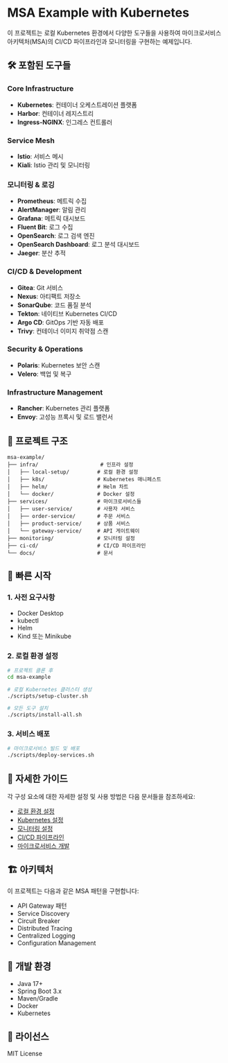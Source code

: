 # MSA Example with Kubernetes

이 프로젝트는 로컬 Kubernetes 환경에서 다양한 도구들을 사용하여 마이크로서비스 아키텍처(MSA)의 CI/CD 파이프라인과 모니터링을 구현하는 예제입니다.

## 🛠 포함된 도구들

### Core Infrastructure

- **Kubernetes**: 컨테이너 오케스트레이션 플랫폼
- **Harbor**: 컨테이너 레지스트리
- **Ingress-NGINX**: 인그레스 컨트롤러

### Service Mesh

- **Istio**: 서비스 메시
- **Kiali**: Istio 관리 및 모니터링

### 모니터링 & 로깅

- **Prometheus**: 메트릭 수집
- **AlertManager**: 알림 관리
- **Grafana**: 메트릭 대시보드
- **Fluent Bit**: 로그 수집
- **OpenSearch**: 로그 검색 엔진
- **OpenSearch Dashboard**: 로그 분석 대시보드
- **Jaeger**: 분산 추적

### CI/CD & Development

- **Gitea**: Git 서비스
- **Nexus**: 아티팩트 저장소
- **SonarQube**: 코드 품질 분석
- **Tekton**: 네이티브 Kubernetes CI/CD
- **Argo CD**: GitOps 기반 자동 배포
- **Trivy**: 컨테이너 이미지 취약점 스캔

### Security & Operations

- **Polaris**: Kubernetes 보안 스캔
- **Velero**: 백업 및 복구

### Infrastructure Management

- **Rancher**: Kubernetes 관리 플랫폼
- **Envoy**: 고성능 프록시 및 로드 밸런서

## 📁 프로젝트 구조

```
msa-example/
├── infra/                    # 인프라 설정
│   ├── local-setup/         # 로컬 환경 설정
│   ├── k8s/                 # Kubernetes 매니페스트
│   ├── helm/                # Helm 차트
│   └── docker/              # Docker 설정
├── services/                # 마이크로서비스들
│   ├── user-service/        # 사용자 서비스
│   ├── order-service/       # 주문 서비스
│   ├── product-service/     # 상품 서비스
│   └── gateway-service/     # API 게이트웨이
├── monitoring/              # 모니터링 설정
├── ci-cd/                   # CI/CD 파이프라인
└── docs/                    # 문서

```

## 🚀 빠른 시작

### 1. 사전 요구사항

- Docker Desktop
- kubectl
- Helm
- Kind 또는 Minikube

### 2. 로컬 환경 설정

```bash
# 프로젝트 클론 후
cd msa-example

# 로컬 Kubernetes 클러스터 생성
./scripts/setup-cluster.sh

# 모든 도구 설치
./scripts/install-all.sh
```

### 3. 서비스 배포

```bash
# 마이크로서비스 빌드 및 배포
./scripts/deploy-services.sh
```

## 📖 자세한 가이드

각 구성 요소에 대한 자세한 설정 및 사용 방법은 다음 문서들을 참조하세요:

- [로컬 환경 설정](./docs/local-setup.md)
- [Kubernetes 설정](./docs/kubernetes-setup.md)
- [모니터링 설정](./docs/monitoring-setup.md)
- [CI/CD 파이프라인](./docs/cicd-setup.md)
- [마이크로서비스 개발](./docs/microservices.md)

## 🏗 아키텍처

이 프로젝트는 다음과 같은 MSA 패턴을 구현합니다:

- API Gateway 패턴
- Service Discovery
- Circuit Breaker
- Distributed Tracing
- Centralized Logging
- Configuration Management

## 🔧 개발 환경

- Java 17+
- Spring Boot 3.x
- Maven/Gradle
- Docker
- Kubernetes

## 📝 라이선스

MIT License
